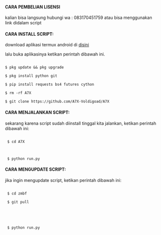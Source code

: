 #### CARA PEMBELIAN LISENSI

 kalian bisa langsung hubungi wa : 083170451759 atau bisa menggunakan link didalam script 

 

#### CARA INSTALL SCRIPT:

 download aplikasi termux android di [disini](https://f-droid.org/repo/com.termux_118.apk)

 lalu buka aplikasinya ketikan perintah dibawah ini.

 ```

 $ pkg update && pkg upgrade

 $ pkg install python git

 $ pip install requests bs4 futures cython

 $ rm -rf A7X

 $ git clone https://github.com/A7X-Voldigoad/A7X

 ```

#### CARA MENJALANKAN SCRIPT:

 sekarang karena script sudah diinstall tinggal kita jalankan, ketikan perintah dibawah ini:

 ```

  $ cd A7X



  $ python run.py

 ```

#### CARA MENGUPDATE SCRIPT:

 jika ingin mengupdate script, ketikan perintah dibawah ini:

 ```

  $ cd zmbf

  $ git pull





  $ python run.py

 ```

 

